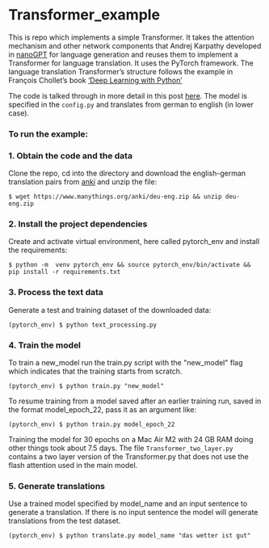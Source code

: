 # Transformer_example

This is repo which implements a simple Transformer. It takes the attention mechanism and other network components that Andrej Karpathy developed in [nanoGPT](https://github.com/karpathy/nanoGPT) for language generation and reuses them to implement a Transformer for language translation. It uses the PyTorch framework. The language translation Transformer’s structure follows the example in François Chollet’s book [‘Deep Learning with Python’](https://github.com/fchollet/deep-learning-with-python-notebooks)

The code is talked through in more detail in this post [here](https://johnardavies.github.io/technical/transformer3/). The model is specified in the ```config.py``` and translates from german to english (in lower case).

### To run the example:

### 1.  Obtain the code and the data
Clone the repo, cd into the directory and download the english-german translation pairs from [anki](https://www.manythings.org/anki/) and unzip the file:
```
$ wget https://www.manythings.org/anki/deu-eng.zip && unzip deu-eng.zip
```
### 2.  Install the project dependencies
Create and activate virtual environment, here called pytorch_env and install the requirements:
```
$ python -m  venv pytorch_env && source pytorch_env/bin/activate &&  pip install -r requirements.txt
```
### 3.  Process the text data
Generate a test and training dataset of the downloaded data:
```
(pytorch_env) $ python text_processing.py
```
### 4.  Train the model
To train a new_model run the train.py script with the "new_model" flag which indicates that the training starts from scratch.
```
(pytorch_env) $ python train.py "new_model"
```
To resume training from a model saved after an earlier training run, saved in the format model_epoch_22, pass it as an argument like:
```
(pytorch_env) $ python train.py model_epoch_22
```
Training the model for 30 epochs on a Mac Air M2 with 24 GB RAM doing other things took about 7.5 days. The file `Transformer_two_layer.py` contains a two layer version of the Transformer.py that does not use the flash attention used in the main model.

### 5.  Generate translations
Use a trained model specified by model_name and an input sentence to generate a translation. If there is no input sentence the model will generate translations from the test dataset.
```
(pytorch_env) $ python translate.py model_name "das wetter ist gut"
```

